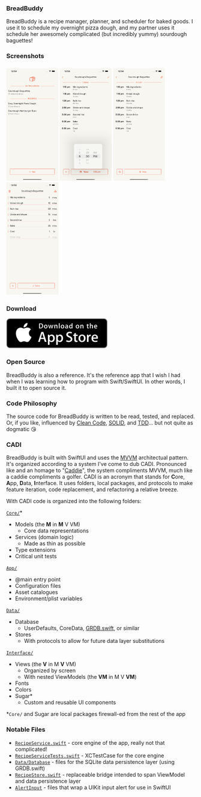 ### BreadBuddy

BreadBuddy is a recipe manager, planner, and scheduler for baked goods. I use it to schedule my overnight pizza dough, and my partner uses it schedule her awesomely complicated (but incredibly yummy) sourdough baguettes!

### Screenshots

<h3>
  <img src="https://raw.githubusercontent.com/maxhumber/BreadBuddy/master/Marketing/Screenshots/screenshot_13pm_1.png" height="300px" alt="BreadBuddy1">
  <img src="https://raw.githubusercontent.com/maxhumber/BreadBuddy/master/Marketing/Screenshots/screenshot_13pm_2.png" height="300px" alt="BreadBuddy2">
  <img src="https://raw.githubusercontent.com/maxhumber/BreadBuddy/master/Marketing/Screenshots/screenshot_13pm_3.png" height="300px" alt="BreadBuddy3">
  <img src="https://raw.githubusercontent.com/maxhumber/BreadBuddy/master/Marketing/Screenshots/screenshot_13pm_4.png" height="300px" alt="BreadBuddy4">
</h3>

### Download

[![BreadBuddy Download Link](https://raw.githubusercontent.com/maxhumber/BreadBuddy/master/Marketing/Logos/AppStore.svg)](https://apps.apple.com/app/id1549289924)

### Open Source

BreadBuddy is also a reference. It's the reference app that I wish I had when I was learning how to program with Swift/SwiftUI. In other words, I built it to open source it.

### Code Philosophy

The source code for BreadBuddy is written to be read, tested, and replaced. Or, if you like, influenced by [Clean Code](https://en.wikipedia.org/wiki/Robert_C._Martin), [SOLID](https://en.wikipedia.org/wiki/SOLID), and [TDD](https://en.wikipedia.org/wiki/Test-driven_development)... but not quite as dogmatic 😘

### CADI

BreadBuddy is built with SwiftUI and uses the [MVVM](https://en.wikipedia.org/wiki/Model%E2%80%93view%E2%80%93viewmodel) architectual pattern. It's organized according to a system I've come to dub CADI. Pronounced like and an homage to "[Caddie](https://en.wikipedia.org/wiki/Caddie)", the system compliments MVVM, much like a caddie compliments a golfer. CADI is an acronym that stands for **C**ore, **A**pp, **D**ata, **I**nterface. It uses folders, local packages, and protocols to make feature iteration, code replacement, and refactoring a relative breeze. 

With CADI code is organized into the following folders:

[`Core/`](https://github.com/maxhumber/BreadBuddy/tree/master/BreadBuddy/Core)*
- Models (the **M** in **M** V VM)
  - Core data representations
- Services (domain logic)
  - Made as thin as possible
- Type extensions
- Critical unit tests

[`App/`](https://github.com/maxhumber/BreadBuddy/tree/master/BreadBuddy/App)

- @main entry point
- Configuration files
- Asset catalogues
- Environment/plist variables

[`Data/`](https://github.com/maxhumber/BreadBuddy/tree/master/BreadBuddy/Data)
- Database 
  - UserDefaults, CoreData, [GRDB.swift](https://github.com/groue/GRDB.swift), or similar
- Stores
  - With protocols to allow for future data layer substitutions

[`Interface/`](https://github.com/maxhumber/BreadBuddy/tree/master/BreadBuddy/Interface)
- Views (the **V** in M **V** VM)
  - Organized by screen
  - With nested ViewModels (the **VM** in M V **VM**)
- Fonts
- Colors
- Sugar*
  - Custom and reusable UI components

*`Core/` and Sugar are local packages firewall-ed from the rest of the app

### Notable Files

- [`RecipeService.swift`](https://github.com/maxhumber/BreadBuddy/blob/master/BreadBuddy/Core/Sources/Core/Recipe/Service/RecipeService.swift) - core engine of the app, really not that complicated!
- [`RecipeServiceTests.swift`](https://github.com/maxhumber/BreadBuddy/blob/master/BreadBuddy/Core/Tests/CoreTests/RecipeServiceTests.swift) - XCTestCase for the core engine
- [`Data/Database`](https://github.com/maxhumber/BreadBuddy/tree/master/BreadBuddy/Data/Database) - files for the SQLite data persistence layer (using GRDB.swift)
- [`RecipeStore.swift`](https://github.com/maxhumber/BreadBuddy/blob/master/BreadBuddy/Data/Stores/Recipe/RecipeStore.swift) - replaceable bridge intended to span ViewModel and data persistence layer
- [`AlertInput`](https://github.com/maxhumber/BreadBuddy/tree/master/BreadBuddy/Interface/Sugar/Sources/Sugar/AlertInput) - files that wrap a UIKit input alert for use in SwiftUI
